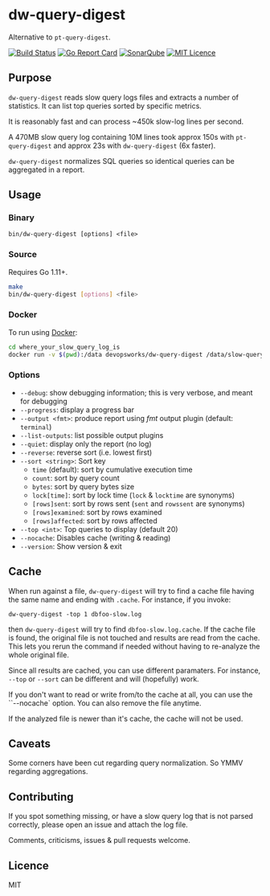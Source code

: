 # dw-query-digest

Alternative to `pt-query-digest`.

[![Build Status](https://travis-ci.org/devops-works/dw-query-digest.svg?branch=master)](https://travis-ci.org/devops-works/dw-query-digest)
[![Go Report Card](https://goreportcard.com/badge/github.com/devops-works/dw-query-digest)](https://goreportcard.com/report/github.com/devops-works/dw-query-digest)
[![SonarQube](https://sonarcloud.io/api/project_badges/measure?project=dw-query-digest&metric=alert_status)](https://sonarcloud.io/dashboard?id=dw-query-digest)
[![MIT Licence](https://badges.frapsoft.com/os/mit/mit.svg?v=103)](https://opensource.org/licenses/mit-license.php)

## Purpose

`dw-query-digest` reads slow query logs files and extracts a number of
statistics. It can list top queries sorted by specific metrics.

It is reasonably fast and can process ~450k slow-log lines per second.

A 470MB slow query log containing 10M lines took approx 150s with `pt-query-digest`
and approx 23s with `dw-query-digest` (6x faster).

`dw-query-digest` normalizes SQL queries so identical queries can be aggregated
in a report.

## Usage

### Binary

`bin/dw-query-digest [options] <file>`

### Source

Requires Go 1.11+.

```bash
make
bin/dw-query-digest [options] <file>
```

### Docker

To run using [Docker](https://hub.docker.com/r/devopsworks/dw-query-digest):

```bash
cd where_your_slow_query_log_is
docker run -v $(pwd):/data devopsworks/dw-query-digest /data/slow-query.log
```

### Options

- `--debug`: show debugging information; this is very verbose, and meant for debugging
- `--progress`: display a progress bar
- `--output <fmt>`: produce report using _fmt_ output plugin (default: `terminal`)
- `--list-outputs`: list possible output plugins
- `--quiet`: display only the report (no log)
- `--reverse`: reverse sort (i.e. lowest first)
- `--sort <string>`: Sort key
  - `time` (default): sort by cumulative execution time
  - `count`: sort by query count
  - `bytes`: sort by query bytes size
  - `lock[time]`: sort by lock time (`lock` & `locktime` are synonyms)
  - `[rows]sent`: sort by rows sent (`sent` and `rowssent` are synonyms)
  - `[rows]examined`: sort by rows examined
  - `[rows]affected`: sort by rows affected
- `--top <int>`: Top queries to display (default 20)
- `--nocache`: Disables cache (writing & reading)
- `--version`: Show version & exit

## Cache

When run against a file, `dw-query-digest` will try to find a cache file having the same name and ending with `.cache`. For instance, if you invoke:

```
dw-query-digest -top 1 dbfoo-slow.log
```

then `dw-query-digest` will try to find `dbfoo-slow.log.cache`. If the cache
file is found, the original file is not touched and results are read from the
cache. This lets you rerun the command if needed without having to re-analyze
the whole original file.

Since all results are cached, you can use different paramaters. For instance,
`--top` or `--sort` can be different and will (hopefully) work.

If you don't want to read or write from/to the cache at all, you can use the
``--nocache` option. You can also remove the file anytime.

If the analyzed file is newer than it's cache, the cache will not be used.

## Caveats

Some corners have been cut regarding query normalization. So YMMV regarding
aggregations.

## Contributing

If you spot something missing, or have a slow query log that is not parsed
correctly, please open an issue and attach the log file.

Comments, criticisms, issues & pull requests welcome.

## Licence

MIT
